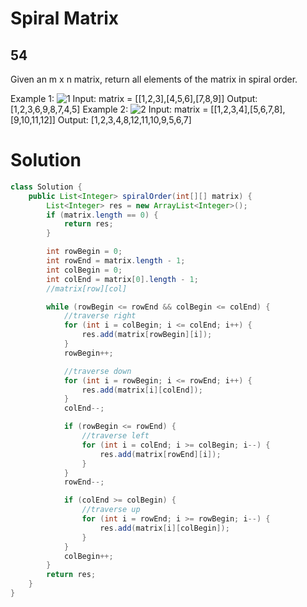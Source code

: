 # Spiral Matrix

## 54

Given an m x n matrix, return all elements of the matrix in spiral order.

Example 1:
![1](https://assets.leetcode.com/uploads/2020/11/13/spiral1.jpg)
Input: matrix = [[1,2,3],[4,5,6],[7,8,9]]
Output: [1,2,3,6,9,8,7,4,5]
Example 2:
![2](https://assets.leetcode.com/uploads/2020/11/13/spiral.jpg)
Input: matrix = [[1,2,3,4],[5,6,7,8],[9,10,11,12]]
Output: [1,2,3,4,8,12,11,10,9,5,6,7]

# Solution

```java
class Solution {
    public List<Integer> spiralOrder(int[][] matrix) {
        List<Integer> res = new ArrayList<Integer>();
        if (matrix.length == 0) {
            return res;
        }

        int rowBegin = 0;
        int rowEnd = matrix.length - 1;
        int colBegin = 0;
        int colEnd = matrix[0].length - 1;
        //matrix[row][col]

        while (rowBegin <= rowEnd && colBegin <= colEnd) {
            //traverse right
            for (int i = colBegin; i <= colEnd; i++) {
                res.add(matrix[rowBegin][i]);
            }
            rowBegin++;

            //traverse down
            for (int i = rowBegin; i <= rowEnd; i++) {
                res.add(matrix[i][colEnd]);
            }
            colEnd--;

            if (rowBegin <= rowEnd) {
                //traverse left
                for (int i = colEnd; i >= colBegin; i--) {
                    res.add(matrix[rowEnd][i]);
                }
            }
            rowEnd--;

            if (colEnd >= colBegin) {
                //traverse up
                for (int i = rowEnd; i >= rowBegin; i--) {
                    res.add(matrix[i][colBegin]);
                }
            }
            colBegin++;
        }
        return res;
    }
}
```
